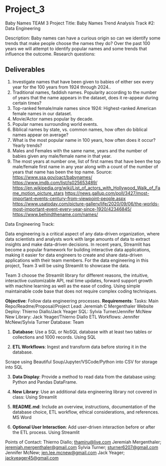 # Project_3
Baby Names
TEAM 3
Project Title:
Baby Names Trend Analysis
Track #2:  Data Engineering

Description: 
Baby names can have a curious origin so can we identify some trends that make people choose the names they do?  Over the past 100 years we will attempt to identify popular names and some trends that influence the outcome.
Research questions:
## Deliverables
1. Investigate names that have been given to babies of either sex every year for the 100 years from 1924 through 2024..
2. Traditional names, faddish names.  Popularity according to the number of years that the name appears in the dataset, does it re-appear during certain times?  
3. Top-ranked female/male names since 1924:  Highest-ranked American female names in our dataset.  
4.  Movie/Actor names popular by decade.
5.  Popular names surrounding world events.
6.  Biblical names by state, vs. common names, how often do biblical names appear on average?
7. What is the most popular name in 100 years, how often does it occur?  Yearly trends?
8. Males and Females with the same name, years and the number of babies given any male/female name in that year.
9. The most years at number one, list of first names that have been the top male/female first name in any year along with a count of the number of years that name has been the top name.
Source:
https://www.ssa.gov/oact/babynames/
https://www.imdb.com/list/ls025653489/
https://en.wikipedia.org/wiki/List_of_actors_with_Hollywood_Walk_of_Fame_motion_picture_stars
https://news.gallup.com/poll/3427/most-important-events-century-from-viewpoint-people.aspx
https://www.usatoday.com/picture-gallery/life/2020/09/06/the-worlds-most-important-event-every-year-since-1920/42346845/
https://www.behindthename.com/names/

Data Engineering Track:

Data engineering is a critical aspect of any data-driven organization, where data scientists and analysts work with large amounts of data to extract insights and make data-driven decisions. In recent years, Streamlit has become a popular framework for building interactive data applications, making it easier for data engineers to create and share data-driven applications with their team members.  For the data engineering in this project, Team 3 will be using Streamlit to showcase the data.

Team 3 choose the Streamlit library for different reasons, the intuitive, interactive customizable API, real time updates, forward support growth with machine learning as well as the ease of coding.  Using simple maintainable code base that does not require complex coding techniques.

**Objective**: Follow data engineering processes. **Requirements**:
Tasks:
Main Repo/Readme/Proposal/Project Lead:  Jeremiah C Mergenthaler
Website Deploy:  Thierno Diallo/Jack Yeager
SQL:  Sylvia Turner/Jennifer McNew
New Library:  Jack Yeager/Thierno Diallo
ETL Workflows:  Jennifer McNew/Sylvia Turner
Database:  Team

1. **Database**: Use a SQL or NoSQL database with at least two tables or collections and 1000 records.
Using SQL

2. **ETL Workflows**: Ingest and transform data before storing it in the database.

Scrape using Beautiful Soup/Jupyter/VSCode/Python into CSV for storage into SQL

3. **Data Display**: Provide a method to read data from the database using:
 Python and Pandas DataFrame.

4. **New Library**: Use an additional data engineering library not covered in class:
Using Streamlit

5. **README.md**: Include an overview, instructions, documentation of the database choice, ETL workflow, ethical considerations, and references.
MS Word

6. **Optional User Interaction**: Add user-driven interaction before or after the ETL process.
Using Streamlit

Points of Contact:
Thierno Diallo; thamiru@live.com
Jeremiah Mergenthaler; jeremiah.mergenthaler@gmail.com 
Sylvia Turner; sturner6207@gmail.com
Jennifer McNew; jen.lee.mcnew@gmail.com
Jack Yeager; jackyeager45@gmail.com

